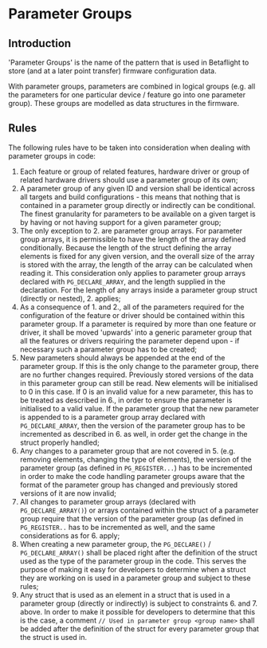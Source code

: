 # Parameter Groups

## Introduction
'Parameter Groups' is the name of the pattern that is used in Betaflight to store (and at a later point transfer) firmware configuration data.

With parameter groups, parameters are combined in logical groups (e.g. all the parameters for one particular device / feature go into one parameter group). These groups are modelled as data structures in the firmware.

## Rules

The following rules have to be taken into consideration when dealing with parameter groups in code:

1. Each feature or group of related features, hardware driver or group of related hardware drivers should use a parameter group of its own;
2. A parameter group of any given ID and version shall be identical across all targets and build configurations - this means that nothing that is contained in a parameter group directly or indirectly can be conditional. The finest granularity for parameters to be available on a given target is by having or not having support for a given parameter group;
3. The only exception to 2. are parameter group arrays. For parameter group arrays, it is permissible to have the length of the array defined conditionally. Because the length of the struct defining the array elements is fixed for any given version, and the overall size of the array is stored with the array, the length of the array can be calculated when reading it. This consideration only applies to parameter group arrays declared with `PG_DECLARE_ARRAY`, and the length supplied in the declaration. For the length of any arrays inside a parameter group struct (directly or nested), 2. applies;
4. As a consequence of 1. and 2., all of the parameters required for the configuration of the feature or driver should be contained within this parameter group. If a parameter is required by more than one feature or driver, it shall be moved 'upwards' into a generic parameter group that all the features or drivers requiring the parameter depend upon - if necessary such a parameter group has to be created;
5. New parameters should always be appended at the end of the parameter group. If this is the only change to the parameter group, there are no further changes required. Previously stored versions of the data in this parameter group can still be read. New elements will be initialised to 0 in this case. If 0 is an invalid value for a new parameter, this has to be treated as described in 6., in order to ensure the parameter is initialised to a valid value. If the parameter group that the new parameter is appended to is a parameter group array declared with `PG_DECLARE_ARRAY`, then the version of the parameter group has to be incremented as described in 6. as well, in order get the change in the struct properly handled;
6. Any changes to a parameter group that are not covered in 5. (e.g. removing elements, changing the type of elements), the version of the parameter group (as defined in `PG_REGISTER...`) has to be incremented in order to make the code handling parameter groups aware that the format of the parameter group has changed and previously stored versions of it are now invalid;
7. All changes to parameter group arrays (declared with `PG_DECLARE_ARRAY()`) or arrays contained within the struct of a parameter group require that the version of the parameter group (as defined in `PG_REGISTER..` has to be incremented as well, and the same considerations as for 6. apply;
8. When creating a new parameter group, the `PG_DECLARE()` / `PG_DECLARE_ARRAY()` shall be placed right after the definition of the struct used as the type of the parameter group in the code. This serves the purpose of making it easy for developers to determine when a struct they are working on is used in a parameter group and subject to these rules;
9. Any struct that is used as an element in a struct that is used in a parameter group (directly or indirectly) is subject to constraints 6. and 7. above. In order to make it possible for developers to determine that this is the case, a comment `// Used in parameter group <group name>` shall be added after the definition of the struct for every parameter group that the struct is used in.
